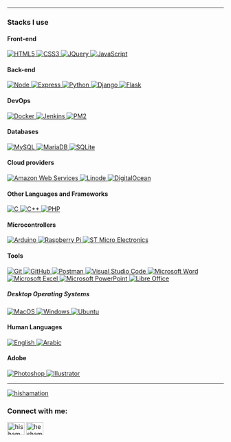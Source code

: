 
---

### Stacks I use

#### Front-end

<a href='https://html.com/html5/'>
  <img
    alt='HTML5'
    src='https://img.shields.io/static/v1?logo=HTML5&label=%20&message=HTML%205&color=black'
  />
</a>
<a href='https://css3.com/'>
  <img
    alt='CSS3'
    src='https://img.shields.io/static/v1?logo=CSS3&label=%20&message=CSS%203&color=black&logoColor=1572B6'
  />
</a>
<a href='https://jquery.com/'>
  <img
    alt='JQuery'
    src='https://img.shields.io/static/v1?logo=JQuery&label=%20&message=JQuery&color=black'
  />
</a>

<a href='https://www.javascript.com/'>
  <img
    alt='JavaScript'
    src='https://img.shields.io/static/v1?logo=JavaScript&label=%20&message=JavaScript&color=black'
  />
</a>

#### Back-end

<a href='https://nodejs.org/'>
  <img
    alt='Node'
    src='https://img.shields.io/static/v1?logo=Node.JS&label=%20&message=Node&color=black'
  />
</a>
<a href='http://expressjs.com/'>
  <img
    alt='Express'
    src='https://img.shields.io/static/v1?logo=Express&label=%20&message=Express&color=black'
  />
</a>
<a href='https://www.python.org/'>
  <img
    alt='Python'
    src='https://img.shields.io/static/v1?logo=Python&label=%20&message=Python&color=black'
  />
</a>
<a href='https://www.djangoproject.com/'>
  <img
    alt='Django'
    src='https://img.shields.io/static/v1?logo=Django&label=%20&message=Django&color=black&logoColor=092E20'
  />
</a>
<a href='https://flask.palletsprojects.com/'>
  <img
    alt='Flask'
    src='https://img.shields.io/static/v1?logo=Flask&label=%20&message=Flask&color=black'
  />
</a>




#### DevOps
<a href='https://www.docker.com/'>
  <img
    alt='Docker'
    src='https://img.shields.io/static/v1?logo=Docker&label=%20&message=Docker&color=black'
  />
</a>
<a href='https://www.jenkins.io/'>
  <img
    alt='Jenkins'
    src='https://img.shields.io/static/v1?logo=Jenkins&label=%20&message=Jenkins&color=black'
  />
</a>
<a href='https://pm2.keymetrics.io/'>
  <img
    alt='PM2'
    src='https://img.shields.io/static/v1?logo=pm2&label=%20&message=pm2&color=black'
  />
</a>


#### Databases

<a href='https://www.mysql.com/'>
  <img
    alt='MySQL'
    src='https://img.shields.io/static/v1?logo=MySQL&label=%20&message=MySQL&color=black'
  />
</a>

<a href='https://mariadb.org/'>
  <img
    alt='MariaDB'
    src='https://img.shields.io/static/v1?logo=MariaDB&label=%20&message=MariaDB&color=black&logoColor=white'
  />
</a>

<a href='https://sqlite.org/index.html'>
  <img
    alt='SQLite'
    src='https://img.shields.io/static/v1?logo=SQLite&label=%20&message=SQLite&color=black&logoColor=003B57'
  />
</a>

#### Cloud providers
<a href='https://www.aws.com'>
  <img
    alt='Amazon Web Services'
    src='https://img.shields.io/static/v1?logo=amazonaws&label=%20&message=AWS&color=black'
  />
</a>

<a href='https://www.linode.com'>
  <img
    alt='Linode'
    src='https://img.shields.io/static/v1?logo=linode&label=%20&message=Linode&color=black'
  />
</a>


<a href='https://www.digitalocean.com'>
  <img
    alt='DigitalOcean'
    src='https://img.shields.io/static/v1?logo=digitalocean&label=%20&message=DigitalOcean&color=black'
  />
</a>


#### Other Languages and Frameworks

<a href='https://www.iso.org/standard/74528.html'>
  <img
    alt='C'
    src='https://img.shields.io/static/v1?logo=C&label=%20&message=C&color=black'
  />
</a>

<a href='https://cplusplus.com/'>
  <img
    alt='C++'
    src='https://img.shields.io/badge/-c++-black?logo=c%2B%2B&message=C%2B%2B'
  />
</a>

<a href='https://www.php.net/'>
  <img
    alt='PHP'
    src='https://img.shields.io/static/v1?logo=php&label=%20&message=php&color=black'
  />
</a>



#### Microcontrollers

<a href='https://www.arduino.cc/'>
  <img
    alt='Arduino'
    src='https://img.shields.io/static/v1?logo=arduino&label=%20&message=Arduino&color=black'
  />
</a>
<a href='https://www.raspberrypi.org/'>
  <img
    alt='Raspberry Pi'
    src='https://img.shields.io/static/v1?logo=raspberrypi&label=%20&message=Raspberry%20Pi&color=black&logoColor=A22846'
  />
</a>

<a href='https://www.st.com/'>
  <img
    alt='ST Micro Electronics'
    src='https://img.shields.io/static/v1?logo=stmicroelectronics&label=%20&message=ST%20Micro%20Electronics&color=black'
  />
</a>


#### Tools

<a href='https://git-scm.com/'>
  <img
    alt='Git'
    src='https://img.shields.io/static/v1?logo=Git&label=%20&message=Git&color=black'
  />
</a>
<a href='https://github.com/'>
  <img
    alt='GitHub'
    src='https://img.shields.io/static/v1?logo=GitHub&label=%20&message=GitHub&color=black'
  />
</a>
<a href='https://www.postman.com/'>
  <img
    alt='Postman'
    src='https://img.shields.io/static/v1?logo=Postman&label=%20&message=Postman&color=black'
  />
</a>
<a href='https://code.visualstudio.com/'>
  <img
    alt='Visual Studio Code'
    src='https://img.shields.io/static/v1?logo=VisualStudioCode&label=%20&message=Visual%20Studio%20Code&color=black&logoColor=007ACC'
  />
</a>
<a href='https://www.microsoft.com/en-gb/microsoft-365/microsoft-office'>
  <img
    alt='Microsoft Word'
    src='https://img.shields.io/static/v1?logo=MicrosoftWord&label=%20&message=Microsoft%20Word&color=black&logoColor=2B579A'
  />
</a>
<a href='https://www.microsoft.com/en-gb/microsoft-365/microsoft-office'>
  <img
    alt='Microsoft Excel'
    src='https://img.shields.io/static/v1?logo=MicrosoftExcel&label=%20&message=Microsoft%20Excel&color=black&logoColor=217346'
  />
</a>
<a href='https://www.microsoft.com/en-gb/microsoft-365/microsoft-office'>
  <img
    alt='Microsoft PowerPoint'
    src='https://img.shields.io/static/v1?logo=MicrosoftPowerPoint&label=%20&message=Microsoft%20PowerPoint&color=black&logoColor=B7472A'
  />
</a>
<a href='https://www.libreoffice.org/'>
  <img
    alt='Libre Office'
    src='https://img.shields.io/static/v1?logo=LibreOffice&label=%20&message=Libre%20Office&color=black&logoColor=18A303'
  />
</a>


##### Desktop Operating Systems
<a href='https://apple.com/macos'>
  <img
    alt='MacOS'
    src='https://img.shields.io/static/v1?logo=MacOS&label=%20&message=MacOS&color=black'
  />
</a>

<a href='https://www.microsoft.com/en-us/windows'>
  <img
    alt='Windows'
    src='https://img.shields.io/static/v1?logo=Windows&label=%20&message=Windows&color=black&logoColor=5E5E5E'
  />
</a>

<a href='https://ubuntu.com/'>
  <img
    alt='Ubuntu'
    src='https://img.shields.io/static/v1?logo=Ubuntu&label=%20&message=Ubuntu&color=black&logoColor=B7472A'
  />
</a>





#### Human Languages

<a href='https://github.com/hahayusuf'>
  <img
    alt='English'
    src='https://img.shields.io/badge/%20-English-black'
  />
</a>
<a href='https://github.com/hahayusuf'>
  <img
    alt='Arabic'
    src='https://img.shields.io/badge/%20-Arabic-black'
  />
</a>

#### Adobe

<a href='https://www.adobe.com/products/photoshop.html'>
  <img
    alt='Photoshop'
    src='https://img.shields.io/static/v1?logo=AdobePhotoShop&label=%20&message=PhotoShop&color=black'
  />
</a>
<a href='https://www.adobe.com/products/illustrator.html'>
  <img
    alt='Illustrator'
    src='https://img.shields.io/static/v1?logo=AdobeIllustrator&label=%20&message=Illustrator&color=black'
  />
</a>


---
<p align="left"> <a href="https://twitter.com/hishamation" target="blank"><img src="https://img.shields.io/twitter/follow/hishamation?logo=twitter&style=for-the-badge" alt="hishamation" /></a> </p>

<h3 align="left">Connect with me:</h3>
<p align="left">
<a href="https://twitter.com/hishamation" target="blank"><img align="center" src="https://raw.githubusercontent.com/rahuldkjain/github-profile-readme-generator/master/src/images/icons/Social/twitter.svg" alt="hishamation" height="30" width="40" /></a>
<a href="https://www.linkedin.com/in/heshamyusuf" target="blank"><img align="center" src="https://raw.githubusercontent.com/rahuldkjain/github-profile-readme-generator/master/src/images/icons/Social/linked-in-alt.svg" alt="hesham-yusuf-24361795" height="30" width="40" /></a>
</p>


